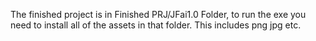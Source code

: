 The finished project is in Finished PRJ/JFai1.0 Folder, to run the exe you need to install all of the assets in that folder. This includes png jpg etc.
